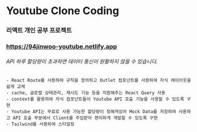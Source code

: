 # Youtube Clone Coding

### 리액트 개인 공부 프로젝트

### <https://94jinwoo-youtube.netlify.app>

###### API 하루 할당량이 초과하면 데이터 통신이 원활하지 않을 수 있습니다.

    - React Route를 사용하여 규칙을 정의하고 Outlet 컴포넌트를 사용하여 자식 레이아웃을 쉽게 교체
    - cache, 글로벌 상태관리, 재시도 기능 등을 지원해주는 React Query 사용
    - context를 활용하여 자식 컴포넌트들이 Youtube API 호출 기능을 사용할 수 있도록 구현
    - Youtube API는 무료로 사용 가능한 할당량이 정해져있어 Mock Data를 저장하여 사용하고 API 호출 부분에서 Client를 주입받아 편리하게 개발할 수 있도록 구현
    - Tailwind를 사용하여 스타일링
